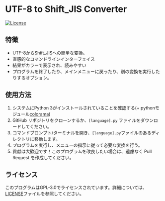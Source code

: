 # UTF-8 to Shift_JIS Converter

[![License](https://img.shields.io/badge/license-GPL--3.0-blue.svg)](https://www.gnu.org/licenses/gpl-3.0)

## 特徴

- UTF-8からShift_JISへの簡単な変換。
- 直感的なコマンドラインインターフェイス
- 結果がカラーで表示され、読みやすい
- プログラムを終了したり、メインメニューに戻ったり、別の変換を実行したりするオプション。

## 使用方法

1. システムにPython 3がインストールされていることを確認する(+ pythonモジュール[colorama](https://pypi.org/project/colorama/))
2. GitHub リポジトリをクローンするか、`[language].py` ファイルをダウンロードしてください。
3. コマンドプロンプト/ターミナルを開き、`[language].py`ファイルのあるディレクトリに移動します。
4. プログラムを実行し、メニューの指示に従って必要な変換を行う。
5. 貢献は大歓迎です！このプログラムを改良したい場合は、遠慮なく Pull Request を作成してください。

## ライセンス

このプログラムはGPL-3.0でライセンスされています。詳細については、[LICENSE](LICENSE)ファイルを参照してください。
